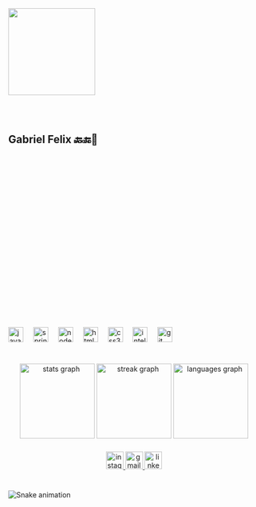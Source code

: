 <img align="left" height="174" src="https://media0.giphy.com/media/v1.Y2lkPTc5MGI3NjExZGYxY3M0aTQ5MmJmdTRhZXJoN202aHZpenJjNXQxcmcwOWRjZDZvayZlcD12MV9pbnRlcm5hbF9naWZfYnlfaWQmY3Q9Zw/EZr27ZbJwmjE9PGyLN/giphy.gif"  />
<br><br><br><br><br><br><br><br><br><br><br><br><br>

###

<h2 align="left">Gabriel Felix 🔙🔚😬</h2>

###
<br>
<br><br><br><br><br><br><br><br><br><br><br><br><br><br><br><br><br><br><br>
<div align="left">
  <img src="https://cdn.jsdelivr.net/gh/devicons/devicon/icons/java/java-original.svg" height="30" alt="java logo"  />
  <img width="12" />
  <img src="https://cdn.jsdelivr.net/gh/devicons/devicon/icons/spring/spring-original.svg" height="30" alt="spring logo"  />
  <img width="12" />
  <img src="https://cdn.jsdelivr.net/gh/devicons/devicon/icons/nodejs/nodejs-original.svg" height="30" alt="nodejs logo"  />
  <img width="12" />
  <img src="https://cdn.jsdelivr.net/gh/devicons/devicon/icons/html5/html5-original.svg" height="30" alt="html5 logo"  />
  <img width="12" />
  <img src="https://cdn.jsdelivr.net/gh/devicons/devicon/icons/css3/css3-original.svg" height="30" alt="css3 logo"  />
  <img width="12" />
  <img src="https://cdn.jsdelivr.net/gh/devicons/devicon/icons/intellij/intellij-original.svg" height="30" alt="intellij logo"  />
  <img width="12" />
  <img src="https://cdn.jsdelivr.net/gh/devicons/devicon/icons/git/git-original.svg" height="30" alt="git logo"  />
</div>

###

<br clear="both">

<div align="center">
  <img src="https://github-readme-stats.vercel.app/api?username=FelixCrf&hide_title=false&hide_rank=false&show_icons=true&include_all_commits=true&count_private=true&disable_animations=false&theme=noctis_minimus&locale=pt-br&hide_border=false" height="150" alt="stats graph"  />
  <img src="https://streak-stats.demolab.com?user=FelixCrf&locale=pt-br&mode=daily&theme=noctis_minimus&hide_border=false&border_radius=5" height="150" alt="streak graph"  />
  <img src="https://github-readme-stats.vercel.app/api/top-langs?username=FelixCrf&locale=pt-br&hide_title=false&layout=compact&card_width=320&langs_count=5&theme=noctis_minimus&hide_border=false" height="150" alt="languages graph"  />
</div>

###

<div align="center">
  <a href="https://www.instagram.com/gabriel_felix81/" target="_blank">
    <img src="https://img.shields.io/static/v1?message=Instagram&logo=instagram&label=&color=E4405F&logoColor=white&labelColor=&style=for-the-badge" height="35" alt="instagram logo"  />
  </a>
  <a href="gabriel.felix1981@gmail.com" target="_blank">
    <img src="https://img.shields.io/static/v1?message=Gmail&logo=gmail&label=&color=D14836&logoColor=white&labelColor=&style=for-the-badge" height="35" alt="gmail logo"  />
  </a>
  <a href="https://www.linkedin.com/in/gabriel-felix81/" target="_blank">
    <img src="https://img.shields.io/static/v1?message=LinkedIn&logo=linkedin&label=&color=0077B5&logoColor=white&labelColor=&style=for-the-badge" height="35" alt="linkedin logo"  />
  </a>
</div>

###

<br clear="both">

<img src="https://raw.githubusercontent.com/FelixCrf/FelixCrf/output/snake.svg" alt="Snake animation" />

###
